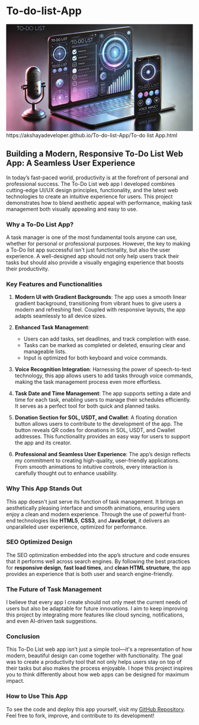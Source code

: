 # To-do-list-App
<img src ="e92a49d7-3dbe-4021-8eea-8e3a1a24031a.webp" alt="To-do List App">
https://akshayadeveloper.github.io/To-do-list-App/To-do list App.html


## Building a Modern, Responsive To-Do List Web App: A Seamless User Experience

In today’s fast-paced world, productivity is at the forefront of personal and professional success. The To-Do List web app I developed combines cutting-edge UI/UX design principles, functionality, and the latest web technologies to create an intuitive experience for users. This project demonstrates how to blend aesthetic appeal with performance, making task management both visually appealing and easy to use.

### Why a To-Do List App?

A task manager is one of the most fundamental tools anyone can use, whether for personal or professional purposes. However, the key to making a To-Do list app successful isn't just functionality, but also the user experience. A well-designed app should not only help users track their tasks but should also provide a visually engaging experience that boosts their productivity.

### Key Features and Functionalities

1. **Modern UI with Gradient Backgrounds**:
   The app uses a smooth linear gradient background, transitioning from vibrant hues to give users a modern and refreshing feel. Coupled with responsive layouts, the app adapts seamlessly to all device sizes.

2. **Enhanced Task Management**:
   - Users can add tasks, set deadlines, and track completion with ease.
   - Tasks can be marked as completed or deleted, ensuring clear and manageable lists.
   - Input is optimized for both keyboard and voice commands.

3. **Voice Recognition Integration**:
   Harnessing the power of speech-to-text technology, this app allows users to add tasks through voice commands, making the task management process even more effortless.

4. **Task Date and Time Management**:
   The app supports setting a date and time for each task, enabling users to manage their schedules efficiently. It serves as a perfect tool for both quick and planned tasks.

5. **Donation Section for SOL, USDT, and Cwallet**:
   A floating donation button allows users to contribute to the development of the app. The button reveals QR codes for donations in SOL, USDT, and Cwallet addresses. This functionality provides an easy way for users to support the app and its creator.

6. **Professional and Seamless User Experience**:
   The app’s design reflects my commitment to creating high-quality, user-friendly applications. From smooth animations to intuitive controls, every interaction is carefully thought out to enhance usability.

### Why This App Stands Out

This app doesn't just serve its function of task management. It brings an aesthetically pleasing interface and smooth animations, ensuring users enjoy a clean and modern experience. Through the use of powerful front-end technologies like **HTML5**, **CSS3**, and **JavaScript**, it delivers an unparalleled user experience, optimized for performance.

### SEO Optimized Design

The SEO optimization embedded into the app’s structure and code ensures that it performs well across search engines. By following the best practices for **responsive design**, **fast load times**, and **clean HTML structure**, the app provides an experience that is both user and search engine-friendly.

### The Future of Task Management

I believe that every app I create should not only meet the current needs of users but also be adaptable for future innovations. I aim to keep improving this project by integrating more features like cloud syncing, notifications, and even AI-driven task suggestions.

### Conclusion

This To-Do List web app isn’t just a simple tool—it's a representation of how modern, beautiful design can come together with functionality. The goal was to create a productivity tool that not only helps users stay on top of their tasks but also makes the process enjoyable. I hope this project inspires you to think differently about how web apps can be designed for maximum impact.

### How to Use This App

To see the code and deploy this app yourself, visit my [GitHub Repository](#). Feel free to fork, improve, and contribute to its development!

